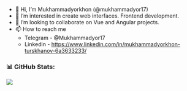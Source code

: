 - 👋 Hi, I’m Mukhammadyorkhon (@mukhammadyor17)
- 👀 I’m interested in create web interfaces. Frontend development.
- 💞️ I’m looking to collaborate on Vue and Angular projects.
- 📫 How to reach me 
   - Telegram - @Mukhammadyor17
   - Linkedin - https://www.linkedin.com/in/mukhammadyorkhon-turskhanov-6a3633233/
 

### 📊 GitHub Stats:
![](https://github-profile-summary-cards.vercel.app/api/cards/profile-details?username=mukhammadyor17&theme=material_palenight)

<!---
mukhammadyor17/mukhammadyor17 is a ✨ special ✨ repository because its `README.md` (this file) appears on your GitHub profile.
You can click the Preview link to take a look at your changes.
--->
